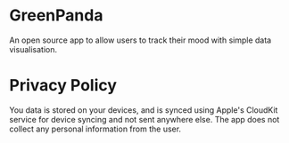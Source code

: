 # GreenPanda
An open source app to allow users to track their mood with simple data visualisation.

# Privacy Policy 
You data is stored on your devices, and is synced using Apple's CloudKit service for device syncing and not sent anywhere else.
The app does not collect any personal information from the user.
